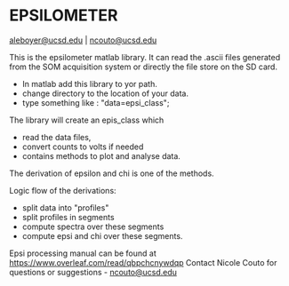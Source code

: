# EPSILOMETER
aleboyer@ucsd.edu | ncouto@ucsd.edu

This is the epsilometer matlab library.
It can read the .ascii files generated from the SOM acquisition system or directly the file store on the SD card.

- In matlab add this library to yor path. 
- change directory to the location of your data.
- type something like : "data=epsi_class";

The library will create an epis_class which 
- read the data files,  
- convert counts to volts if needed
- contains methods to plot and analyse data. 

The derivation of epsilon and chi is one of the methods. 

Logic flow of the derivations:
- split data into "profiles"
- split profiles in segments
- compute spectra over these segments
- compute epsi and chi over these segments. 

Epsi processing manual can be found at https://www.overleaf.com/read/qbpchcnywdqp
Contact Nicole Couto for questions or suggestions - ncouto@ucsd.edu



